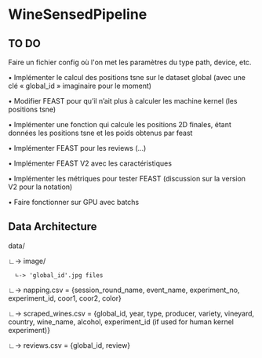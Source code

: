 # WineSensedPipeline


## TO DO

Faire un fichier config où l'on met les paramètres du type path, device, etc.

•⁠  ⁠Implémenter le calcul des positions tsne sur le dataset global (avec une clé « global_id » imaginaire pour le moment)

•⁠  ⁠Modifier FEAST pour qu’il n’ait plus à calculer les machine kernel (les positions tsne)

•⁠  ⁠⁠Implémenter une fonction qui calcule les positions 2D finales, étant données les positions tsne et les poids obtenus par feast

•⁠  ⁠⁠Implémenter FEAST pour les reviews (…)

•⁠  ⁠⁠Implémenter FEAST V2 avec les caractéristiques

•⁠  ⁠⁠Implémenter les métriques pour tester FEAST (discussion sur la version V2 pour la notation)

•⁠  ⁠⁠Faire fonctionner sur GPU avec batchs

## Data Architecture

data/

  ∟-> image/
  
      ∟-> 'global_id'.jpg files
      
  ∟-> napping.csv = {session_round_name, event_name, experiment_no, experiment_id, coor1, coor2, color}
  
  ∟-> scraped_wines.csv = {global_id, year, type, producer, variety, vineyard, country, wine_name, alcohol, experiment_id (if used for human kernel experiment)}
  
  ∟-> reviews.csv = {global_id, review}
